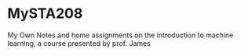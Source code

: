 # MySTA208
My Own Notes and home assignments on the introduction to machine learning, a course presented by prof. James
